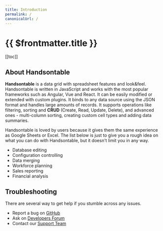 ```yaml
---
title: Introduction
permalink: /
canonicalUrl: /
---
```


# {{ $frontmatter.title }}

[[toc]]

## About Handsontable

**Handsontable** is a data grid with spreadsheet features and look&feel. Handsontable is written in JavaScript and works with the most popular frameworks such as Angular, Vue and React. It can be easily modified or extended with custom plugins. It binds to any data source using the JSON format and handles large amounts of records. It supports operations like filtering, sorting and **CRUD** (Create, Read, Update, Delete), and advanced ones - multi-column sorting, creating custom cell types and adding data summaries.

Handsontable is loved by users because it gives them the same experience as Google Sheets or Excel. The list below is just to give you a rough idea on what you can do with Handsontable, but it doesn't limit you in any way.

* Database editing
* Configuration controlling
* Data merging
* Workforce planning
* Sales reporting
* Financial analysis

## Troubleshooting

There are several way to get help if you stumble across any issues.

* Report a bug on [GitHub](https://github.com/handsontable/handsontable/issues)
* Ask on [Developers Forum](https://forum.handsontable.com)
* Contact our [Support Team](https://handsontable.com/contact?category=technical_support)
